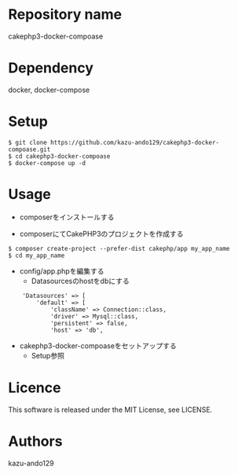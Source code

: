 # Repository name
cakephp3-docker-compoase

# Dependency
docker, docker-compose

# Setup
```
$ git clone https://github.com/kazu-ando129/cakephp3-docker-compoase.git
$ cd cakephp3-docker-compoase
$ docker-compose up -d
```

# Usage
- composerをインストールする

- composerにてCakePHP3のプロジェクトを作成する
```
$ composer create-project --prefer-dist cakephp/app my_app_name
$ cd my_app_name
```

- config/app.phpを編集する
  - Datasourcesのhostをdbにする
```
    'Datasources' => [
        'default' => [
            'className' => Connection::class,
            'driver' => Mysql::class,
            'persistent' => false,
            'host' => 'db',
```

- cakephp3-docker-compoaseをセットアップする
  - Setup参照

# Licence
This software is released under the MIT License, see LICENSE.

# Authors
kazu-ando129
